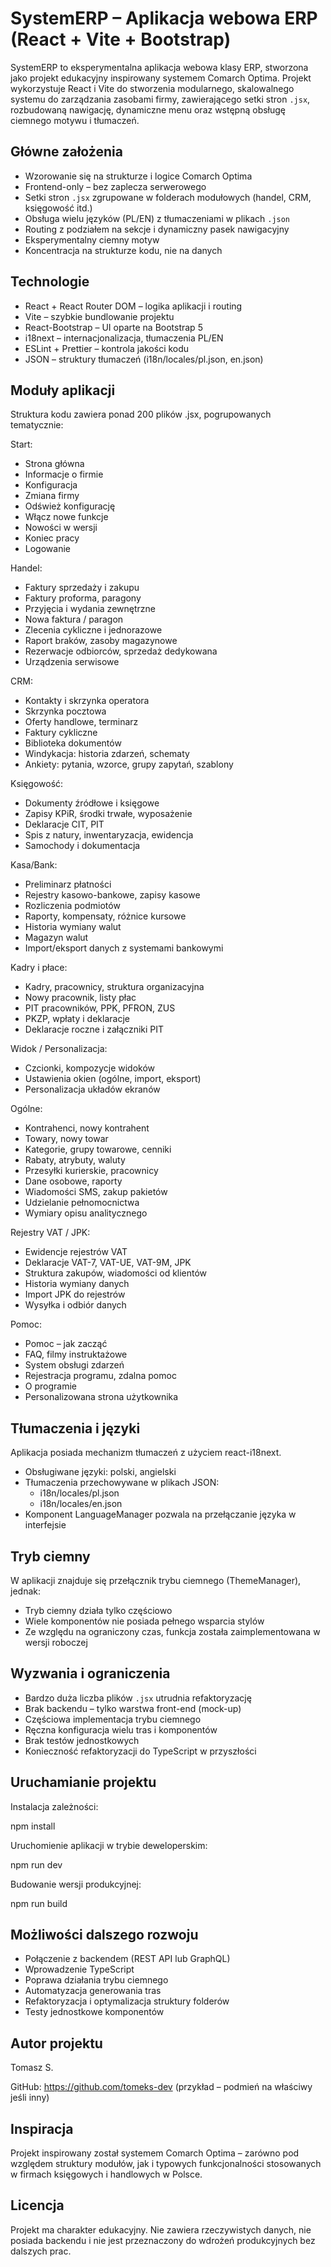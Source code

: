 ﻿# SystemERP – Aplikacja webowa ERP (React + Vite + Bootstrap)

SystemERP to eksperymentalna aplikacja webowa klasy ERP, stworzona jako projekt edukacyjny inspirowany systemem Comarch Optima. 
Projekt wykorzystuje React i Vite do stworzenia modularnego, skalowalnego systemu do zarządzania zasobami firmy, 
zawierającego setki stron `.jsx`, rozbudowaną nawigację, dynamiczne menu oraz wstępną obsługę ciemnego motywu i tłumaczeń.




## Główne założenia

- Wzorowanie się na strukturze i logice Comarch Optima
- Frontend-only – bez zaplecza serwerowego
- Setki stron `.jsx` zgrupowane w folderach modułowych (handel, CRM, księgowość itd.)
- Obsługa wielu języków (PL/EN) z tłumaczeniami w plikach `.json`
- Routing z podziałem na sekcje i dynamiczny pasek nawigacyjny
- Eksperymentalny ciemny motyw
- Koncentracja na strukturze kodu, nie na danych

## Technologie

- React + React Router DOM – logika aplikacji i routing
- Vite – szybkie bundlowanie projektu
- React-Bootstrap – UI oparte na Bootstrap 5
- i18next – internacjonalizacja, tłumaczenia PL/EN
- ESLint + Prettier – kontrola jakości kodu
- JSON – struktury tłumaczeń (i18n/locales/pl.json, en.json)

## Moduły aplikacji

Struktura kodu zawiera ponad 200 plików .jsx, pogrupowanych tematycznie:

Start:
- Strona główna
- Informacje o firmie
- Konfiguracja
- Zmiana firmy
- Odśwież konfigurację
- Włącz nowe funkcje
- Nowości w wersji
- Koniec pracy
- Logowanie

Handel:
- Faktury sprzedaży i zakupu
- Faktury proforma, paragony
- Przyjęcia i wydania zewnętrzne
- Nowa faktura / paragon
- Zlecenia cykliczne i jednorazowe
- Raport braków, zasoby magazynowe
- Rezerwacje odbiorców, sprzedaż dedykowana
- Urządzenia serwisowe

CRM:
- Kontakty i skrzynka operatora
- Skrzynka pocztowa
- Oferty handlowe, terminarz
- Faktury cykliczne
- Biblioteka dokumentów
- Windykacja: historia zdarzeń, schematy
- Ankiety: pytania, wzorce, grupy zapytań, szablony

Księgowość:
- Dokumenty źródłowe i księgowe
- Zapisy KPiR, środki trwałe, wyposażenie
- Deklaracje CIT, PIT
- Spis z natury, inwentaryzacja, ewidencja
- Samochody i dokumentacja

Kasa/Bank:
- Preliminarz płatności
- Rejestry kasowo-bankowe, zapisy kasowe
- Rozliczenia podmiotów
- Raporty, kompensaty, różnice kursowe
- Historia wymiany walut
- Magazyn walut
- Import/eksport danych z systemami bankowymi

Kadry i płace:
- Kadry, pracownicy, struktura organizacyjna
- Nowy pracownik, listy płac
- PIT pracowników, PPK, PFRON, ZUS
- PKZP, wpłaty i deklaracje
- Deklaracje roczne i załączniki PIT

Widok / Personalizacja:
- Czcionki, kompozycje widoków
- Ustawienia okien (ogólne, import, eksport)
- Personalizacja układów ekranów

Ogólne:
- Kontrahenci, nowy kontrahent
- Towary, nowy towar
- Kategorie, grupy towarowe, cenniki
- Rabaty, atrybuty, waluty
- Przesyłki kurierskie, pracownicy
- Dane osobowe, raporty
- Wiadomości SMS, zakup pakietów
- Udzielanie pełnomocnictwa
- Wymiary opisu analitycznego

Rejestry VAT / JPK:
- Ewidencje rejestrów VAT
- Deklaracje VAT-7, VAT-UE, VAT-9M, JPK
- Struktura zakupów, wiadomości od klientów
- Historia wymiany danych
- Import JPK do rejestrów
- Wysyłka i odbiór danych

Pomoc:
- Pomoc – jak zacząć
- FAQ, filmy instruktażowe
- System obsługi zdarzeń
- Rejestracja programu, zdalna pomoc
- O programie
- Personalizowana strona użytkownika

## Tłumaczenia i języki

Aplikacja posiada mechanizm tłumaczeń z użyciem react-i18next.

- Obsługiwane języki: polski, angielski
- Tłumaczenia przechowywane w plikach JSON:
  - i18n/locales/pl.json
  - i18n/locales/en.json
- Komponent LanguageManager pozwala na przełączanie języka w interfejsie

## Tryb ciemny

W aplikacji znajduje się przełącznik trybu ciemnego (ThemeManager), jednak:

- Tryb ciemny działa tylko częściowo
- Wiele komponentów nie posiada pełnego wsparcia stylów
- Ze względu na ograniczony czas, funkcja została zaimplementowana w wersji roboczej

## Wyzwania i ograniczenia

- Bardzo duża liczba plików `.jsx` utrudnia refaktoryzację
- Brak backendu – tylko warstwa front-end (mock-up)
- Częściowa implementacja trybu ciemnego
- Ręczna konfiguracja wielu tras i komponentów
- Brak testów jednostkowych
- Konieczność refaktoryzacji do TypeScript w przyszłości

## Uruchamianie projektu

Instalacja zależności:

npm install

Uruchomienie aplikacji w trybie deweloperskim:

npm run dev

Budowanie wersji produkcyjnej:

npm run build

## Możliwości dalszego rozwoju

- Połączenie z backendem (REST API lub GraphQL)
- Wprowadzenie TypeScript
- Poprawa działania trybu ciemnego
- Automatyzacja generowania tras
- Refaktoryzacja i optymalizacja struktury folderów
- Testy jednostkowe komponentów

## Autor projektu

Tomasz S.

GitHub: https://github.com/tomeks-dev (przykład – podmień na właściwy jeśli inny)

## Inspiracja

Projekt inspirowany został systemem Comarch Optima – zarówno pod względem struktury modułów, jak i typowych funkcjonalności stosowanych w firmach księgowych i handlowych w Polsce.

## Licencja

Projekt ma charakter edukacyjny. Nie zawiera rzeczywistych danych, nie posiada backendu i nie jest przeznaczony do wdrożeń produkcyjnych bez dalszych prac.
